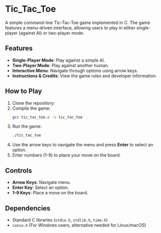 # Tic_Tac_Toe

A simple command-line Tic-Tac-Toe game implemented in C. The game features a menu-driven interface, allowing users to play in either single-player (against AI) or two-player mode.

## Features
- **Single-Player Mode**: Play against a simple AI.
- **Two-Player Mode**: Play against another human.
- **Interactive Menu**: Navigate through options using arrow keys.
- **Instructions & Credits**: View the game rules and developer information.

## How to Play
1. Clone the repository:
2. Compile the game:
   ```sh
   gcc tic_tac_toe.c -o tic_tac_toe
   ```
3. Run the game:
   ```sh
   ./tic_tac_toe
   ```
4. Use the arrow keys to navigate the menu and press **Enter** to select an option.
5. Enter numbers (1-9) to place your move on the board.

## Controls
- **Arrow Keys**: Navigate menu.
- **Enter Key**: Select an option.
- **1-9 Keys**: Place a move on the board.

## Dependencies
- Standard C libraries (`stdio.h`, `stdlib.h`, `time.h`)
- `conio.h` (For Windows users, alternative needed for Linux/macOS)


